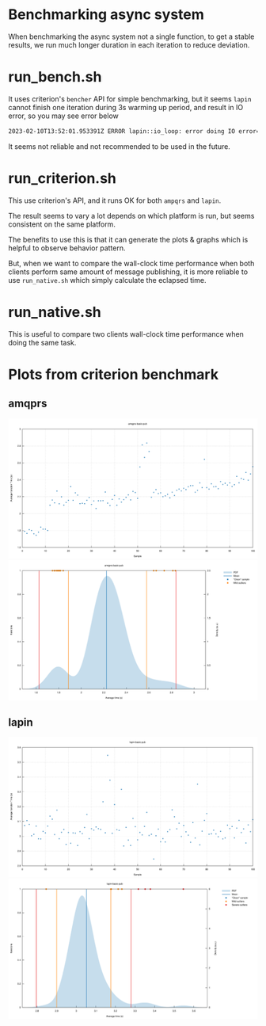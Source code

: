 # Benchmarking async system

When benchmarking the async system not a single function, to get a stable results,
we run much longer duration in each iteration to reduce deviation.

# run_bench.sh

It uses criterion's `bencher` API for simple benchmarking, but it seems `lapin` cannot finish one iteration
during 3s warming up period, and result in IO error, so you may see error below
```bash
2023-02-10T13:52:01.953391Z ERROR lapin::io_loop: error doing IO error=IOError(Custom { kind: Other, error: "IO driver has terminated" })
```

It seems not reliable and not recommended to be used in the future.

# run_criterion.sh

This use criterion's API, and it runs OK for both `ampqrs` and `lapin`.

The result seems to vary a lot depends on which platform is run, but seems consistent on the same platform.

The benefits to use this is that it can generate the plots & graphs which is helpful to observe behavior pattern.

But, when we want to compare the wall-clock time performance when both clients perform same amount of message publishing, it is more reliable to use `run_native.sh` which simply calculate the eclapsed time.

# run_native.sh

This is useful to compare two clients wall-clock time performance when doing the same task.

# Plots from criterion benchmark

## amqprs
![iteration times](report/amqprs-basic-pub/iteration_times.svg)
![PDF](report/amqprs-basic-pub/pdf.svg)

## lapin
![iteration times](report/lapin-basic-pub/iteration_times.svg)
![PDF](report/lapin-basic-pub/pdf.svg)

